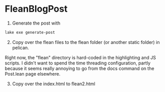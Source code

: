 # FleanBlogPost

1. Generate the post with 

```bash
lake exe generate-post
```

2. Copy over the flean files to the flean folder (or another static folder) in pelican.

Right now, the "flean" directory is hard-coded in the highlighting and JS scripts. I didn't
want to spend the time threading configuration, partly because it seems really annoying
to go from the docs command on the Post.lean page elsewhere.

3. Copy over the index.html to flean2.html
